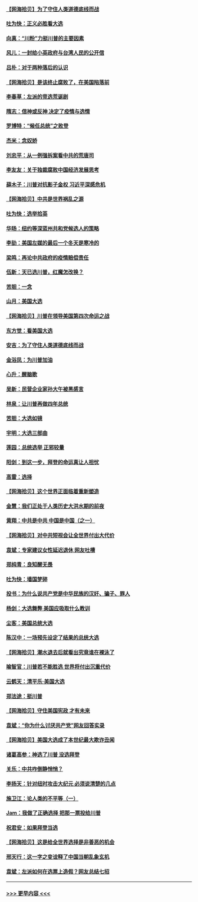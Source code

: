 #### [【网海拾贝】为了守住人类道德底线而战](../pages/nsc993/n12562542.md?t=11201451) 
#### [吐为快：正义必胜看大选](../pages/nsc993/n12561967.md?t=11201451) 
#### [向真：“川粉”力挺川普的主要因素](../pages/nsc993/n12560774.md?t=11201451) 
#### [风儿：一封给小英政府与台湾人民的公开信](../pages/nsc993/n12560581.md?t=11201451) 
#### [吕朴：对于两种落后的认识](../pages/nsc993/n12560492.md?t=11201451) 
#### [【网海拾贝】是该终止腐败了，在美国陷落前](../pages/nsc993/n12559936.md?t=11201451) 
#### [李春草：左派的竞选荒诞剧](../pages/nsc993/n12558380.md?t=11201451) 
#### [隋志：信神或反神 决定了疫情与选情](../pages/nsc993/n12558255.md?t=11201451) 
#### [罗博特：“候任总统”之败登](../pages/nsc993/n12558189.md?t=11201451) 
#### [杰米：念奴娇](../pages/nsc993/n12558174.md?t=11201451) 
#### [刘忠平：从一例强拆案看中共的荒唐司](../pages/nsc993/n12558036.md?t=11201451) 
#### [李友友：关于独裁腐败中国经济发展思考](../pages/nsc993/n12558004.md?t=11201451) 
#### [薛木子：川普对抗影子金权 习近平深感危机](../pages/nsc993/n12557342.md?t=11201451) 
#### [【网海拾贝】中共是世界祸乱之源](../pages/nsc993/n12555353.md?t=11201451) 
#### [吐为快：选举拾英](../pages/nsc993/n12555041.md?t=11201451) 
#### [华旸：纽约等深蓝州共和党候选人的策略](../pages/nsc993/n12554309.md?t=11201451) 
#### [李劼：美国左媒的最后一个冬天是寒冷的](../pages/nsc993/n12552947.md?t=11201451) 
#### [梁鸣：再论中共政府的疫情赔偿责任](../pages/nsc993/n12553012.md?t=11201451) 
#### [伍新：天已选川普，红魔怎改换？](../pages/nsc993/n12552970.md?t=11201451) 
#### [苦胆：一念](../pages/nsc993/n12552957.md?t=11201451) 
#### [山月：美国大选](../pages/nsc993/n12552446.md?t=11201451) 
#### [【网海拾贝】川普在领导美国第四次命运之战](../pages/nsc993/n12551973.md?t=11201451) 
#### [东方觉：看美国大选](../pages/nsc993/n12551647.md?t=11201451) 
#### [安吉：为了守住人类道德底线而战](../pages/nsc993/n12551111.md?t=11201451) 
#### [金浴凤：为川普加油](../pages/nsc993/n12551085.md?t=11201451) 
#### [心升：醒脑歌](../pages/nsc993/n12550984.md?t=11201451) 
#### [吴新：民营企业家孙大午被黑感言](../pages/nsc993/n12550656.md?t=11201451) 
#### [林泉：让川普再做四年总统](../pages/nsc993/n12550640.md?t=11201451) 
#### [苦胆：大选如镜](../pages/nsc993/n12550630.md?t=11201451) 
#### [宇明：大选三部曲](../pages/nsc993/n12550603.md?t=11201451) 
#### [莲园：总统选举 正邪较量](../pages/nsc993/n12550594.md?t=11201451) 
#### [阳剑：到这一步，拜登的命运真让人担忧](../pages/nsc993/n12549093.md?t=11201451) 
#### [高雷：选择](../pages/nsc993/n12549087.md?t=11201451) 
#### [【网海拾贝】这个世界正面临着重新塑造](../pages/nsc993/n12548326.md?t=11201451) 
#### [金慧：我们正处于人类历史大洪水期的前夜](../pages/nsc993/n12547914.md?t=11201451) 
#### [黄翔：中共是中共 中国是中国（之一）](../pages/nsc993/n12547576.md?t=11201451) 
#### [【网海拾贝】对中共短视会让全世界付出大代价](../pages/nsc993/n12546043.md?t=11201451) 
#### [袁斌：专家建议女性延迟退休 网友吐槽](../pages/nsc993/n12545424.md?t=11201451) 
#### [郑纯青：良知醒无畏](../pages/nsc993/n12545394.md?t=11201451) 
#### [吐为快：墙国梦碎](../pages/nsc993/n12545309.md?t=11201451) 
#### [投书：为什么说共产党是中华民族的汉奸、骗子、罪人](../pages/nsc993/n12545089.md?t=11201451) 
#### [杨剑：大选舞弊 美国应吸取什么教训](../pages/nsc993/n12543937.md?t=11201451) 
#### [尘客：美国总统大选](../pages/nsc993/n12543828.md?t=11201451) 
#### [陈汉中：一场预先设定了结果的总统大选](../pages/nsc993/n12543564.md?t=11201451) 
#### [【网海拾贝】潮水退去后就看出究竟谁在裸泳了](../pages/nsc993/n12543321.md?t=11201451) 
#### [喻智官：川普若不能胜选 世界将付出沉重代价](../pages/nsc993/n12541352.md?t=11201451) 
#### [云鹤天：清平乐‧美国大选](../pages/nsc993/n12540916.md?t=11201451) 
#### [郑法途：挺川普](../pages/nsc993/n12540898.md?t=11201451) 
#### [【网海拾贝】守住美国宪政 才有未来](../pages/nsc993/n12540423.md?t=11201451) 
#### [袁斌：“你为什么讨厌共产党”网友回答实录](../pages/nsc993/n12540208.md?t=11201451) 
#### [【网海拾贝】美国大选成了本世纪最大欺诈丑闻](../pages/nsc993/n12538029.md?t=11201451) 
#### [诸葛高参：神选了川普 没选拜登](../pages/nsc993/n12537664.md?t=11201451) 
#### [关乐：中共咋倒静悄悄？](../pages/nsc993/n12537615.md?t=11201451) 
#### [李扬天：针对纽时攻击大纪元 必须说清楚的几点](../pages/nsc993/n12536001.md?t=11201451) 
#### [施卫江：论人类的不平等（一）](../pages/nsc993/n12535700.md?t=11201451) 
#### [Jam：我做了正确选择 把那一票投给川普](../pages/nsc993/n12535743.md?t=11201451) 
#### [祝君安：如果拜登当选](../pages/nsc993/n12535726.md?t=11201451) 
#### [【网海拾贝】这是给全世界选择是非善恶的机会](../pages/nsc993/n12535061.md?t=11201451) 
#### [邢天行：这一字之变诠释了中国当朝乱象玄机](../pages/nsc993/n12533446.md?t=11201451) 
#### [袁斌：左派如何在选票上造假？网友总结七招](../pages/nsc993/n12533180.md?t=11201451) 

----
#### [ >>> 更早内容 <<< ](../indexes/nsc993-earlier.md)
